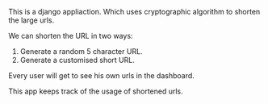 This is a django appliaction. Which uses cryptographic algorithm to shorten the large urls. 

We can shorten the URL in two ways:
1. Generate a random 5 character URL.
2. Generate a customised short URL.

Every user will get to see his own urls in the dashboard.

This app keeps track of the usage of shortened urls.
